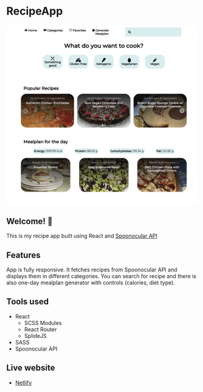 # RecipeApp

![Design preview of the app](./public/preview.png)

## Welcome! 👋

This is my recipe app built using React and [ Spoonocular API](https://spoonacular.com/food-api)

## Features

App is fully responsive.
It fetches recipes from Spoonocular API and displays them in different categories. You can search for recipe and there is also one-day mealplan generator with controls (calories, diet type).

## Tools used

- React
  - SCSS Modules
  - React Router
  - SplideJS
- SASS
- Spoonocular API

## Live website

- [Netlify](https://benevolent-muffin-09c9df.netlify.app/)

